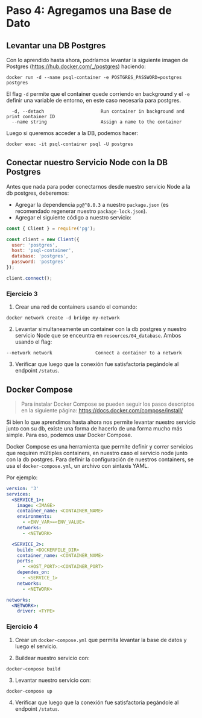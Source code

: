 # Paso 4: Agregamos una Base de Dato

## Levantar una DB Postgres

Con lo aprendido hasta ahora, podríamos levantar la siguiente imagen de Postgres (https://hub.docker.com/_/postgres) haciendo:

```
docker run -d --name psql-container -e POSTGRES_PASSWORD=postgres postgres
```

El flag `-d` permite que el container quede corriendo en background y el `-e` definir una variable de entorno, en este caso necesaria para postgres.

```
  -d, --detach                     Run container in background and print container ID
  --name string                    Assign a name to the container
```

Luego si queremos acceder a la DB, podemos hacer:

```
docker exec -it psql-container psql -U postgres
```

## Conectar nuestro Servicio Node con la DB Postgres

Antes que nada para poder conectarnos desde nuestro servicio Node a la db postgres, deberemos:

- Agregar la dependencia `pg@^8.0.3` a nuestro `package.json` (es recomendado regenerar nuestro `package-lock.json`).
- Agregar el siguiente código a nuestro servicio:

```js
const { Client } = require('pg');

const client = new Client({
  user: 'postgres',
  host: 'psql-container',
  database: 'postgres',
  password: 'postgres'
});

client.connect();
```

### Ejercicio 3

1. Crear una red de containers usando el comando:

```
docker network create -d bridge my-network
```

2. Levantar simultaneamente un container con la db postgres y nuestro servicio Node que se enceuntra en `resources/04_database`. Ambos usando el flag:

```
--network network                Connect a container to a network
```

3. Verificar que luego que la conexión fue satisfactoria pegándole al endpoint `/status`.

## Docker Compose

> Para instalar Docker Compose se pueden seguir los pasos descriptos en la siguiente página: https://docs.docker.com/compose/install/

Si bien lo que aprendimos hasta ahora nos permite levantar nuestro servicio junto con su db, existe una forma de hacerlo de una forma mucho más simple. Para eso, podemos usar Docker Compose.

Docker Compose es una herramienta que permite definir y correr servicios que requiren múltiples containers, en nuestro caso el servicio node junto con la db postgres. Para definir la configuración de nuestros containers, se usa el `docker-compose.yml`, un archivo con sintaxis YAML.

Por ejemplo:

```yaml
version: '3'
services: 
  <SERVICE_1>:
    image: <IMAGE>
    container_name: <CONTAINER_NAME>
    environments:
      - <ENV_VAR>=<ENV_VALUE>
    networks:
      - <NETWORK>

  <SERVICE_2>:
    build: <DOCKERFILE_DIR>
    container_name: <CONTAINER_NAME>
    ports:
      - <HOST_PORT>:<CONTAINER_PORT>
    dependes_on:
      - <SERVICE_1>
    networks:
      - <NETWORK>

networks:
  <NETWORK>:
    driver: <TYPE>
```

### Ejercicio 4

1. Crear un `docker-compose.yml` que permita levantar la base de datos y luego el servicio.

2. Buildear nuestro servicio con:

```
docker-compose build
```

3. Levantar nuestro servicio con:

```
docker-compose up
```

4. Verificar que luego que la conexión fue satisfactoria pegándole al endpoint `/status`.

